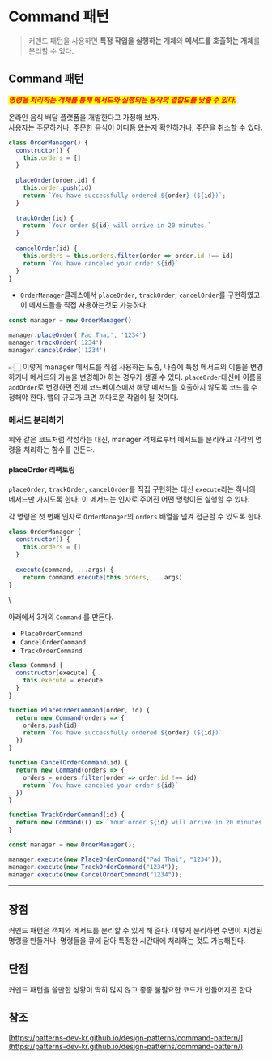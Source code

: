 # Command 패턴

> 커맨드 패턴을 사용하면 **특정 작업을 실행하는 개체**와 **메서드를 호출하는 개체**를 분리할 수 있다.&#x20;

## Command 패턴

_<mark style="color:red;">**명령을 처리하는 객체를 통해 메서드와 실행되는 동작의 결합도를 낮출 수 있다.**</mark>_&#x20;



온라인 음식 배달 플랫폼을 개발한다고 가정해 보자.\
사용자는 주문하거나, 주문한 음식이 어디쯤 왔는지 확인하거나, 주문을 취소할 수 있다.&#x20;

```jsx
class OrderManager() {
  constructor() {
    this.orders = []
  }
  
  placeOrder(order,id) {
    this.order.push(id)
    return `You have successfully ordered ${order} (${id})`;
  }
  
  trackOrder(id) {
    return `Your order ${id} will arrive in 20 minutes.`
  }
  
  cancelOrder(id) {
    this.orders = this.orders.filter(order => order.id !== id)
    return `You have canceled your order ${id}`
  }
}
```

* `OrderManager`클래스에서 `placeOrder`, `trackOrder`, `cancelOrder`를 구현하였고. 이 메서드들을 직접 사용하는것도 가능하다.

```jsx
const manager = new OrderManager()

manager.placeOrder('Pad Thai', '1234')
manager.trackOrder('1234')
manager.cancelOrder('1234')
```

👉🏻 이렇게 manager 메서드를 직접 사용하는 도중, 나중에 특정 메서드의 이름을 변경하거나 메서드의 기능을 변경해야 하는 경우가 생길 수 있다. `placeOrder`대신에 이름을 `addOrder`로 변경하면 전체 코드베이스에서 해당 메서드를 호출하지 않도록 코드를 수정해야 한다. 앱의 규모가 크면 까다로운 작업이 될 것이다.



### 메서드 분리하기

위와 같은 코드처럼 작성하는 대신, manager 객체로부터 메서드를 분리하고 각각의 명령을 처리하는 함수를 만든다.&#x20;

#### placeOrder 리팩토링

`placeOrder`, `trackOrder`, `cancelOrder`를 직집 구현하는 대신 `execute`라는 하나의 메서드만 가지도록 한다. 이 메서드는 인자로 주어진 어떤 명령이든 실행할 수 있다.

각 명령은 첫 번째 인자로 `OrderManager`의 `orders` 배열을 넘겨 접근할 수 있도록 한다.

```jsx
class OrderManager {
  constructor() {
    this.orders = []
  }
  
  execute(command, ...args) {
    return command.execute(this.orders, ...args)
}
```

\


아래에서 3개의 `Command` 를 만든다.

* `PlaceOrderCommand`
* `CancelOrderCommand`
* `TrackOrderCommand`

```jsx
class Command {
  constructor(execute) {
    this.execute = execute
  }
}

function PlaceOrderCommand(order, id) {
  return new Command(orders => {
    orders.push(id)
    return `You have successfully ordered ${order} (${id})`
  })
}

function CancelOrderCommand(id) {
  return new Command(orders => {
    orders = orders.filter(order => order.id !== id)
    return `You have canceled your order ${id}`
  })
}

function TrackOrderCommand(id) {
  return new Command(() => `Your order ${id} will arrive in 20 minutes.`)
}

const manager = new OrderManager();

manager.execute(new PlaceOrderCommand("Pad Thai", "1234"));
manager.execute(new TrackOrderCommand("1234"));
manager.execute(new CancelOrderCommand("1234"));
```

***

## 장점 <a href="#undefined" id="undefined"></a>

커멘드 패턴은 객체와 메서드를 분리할 수 있게 해 준다. 이렇게 분리하면 수명이 지정된 명령을 만들거나. 명령들을 큐에 담아 특정한 시간대에 처리하는 것도 가능해진다.

## 단점 <a href="#undefined" id="undefined"></a>

커멘드 패턴을 쓸만한 상황이 딱히 많지 않고 종종 불필요한 코드가 만들어지곤 한다.

## 참조

[https://patterns-dev-kr.github.io/design-patterns/command-pattern/](https://patterns-dev-kr.github.io/design-patterns/command-pattern/)
